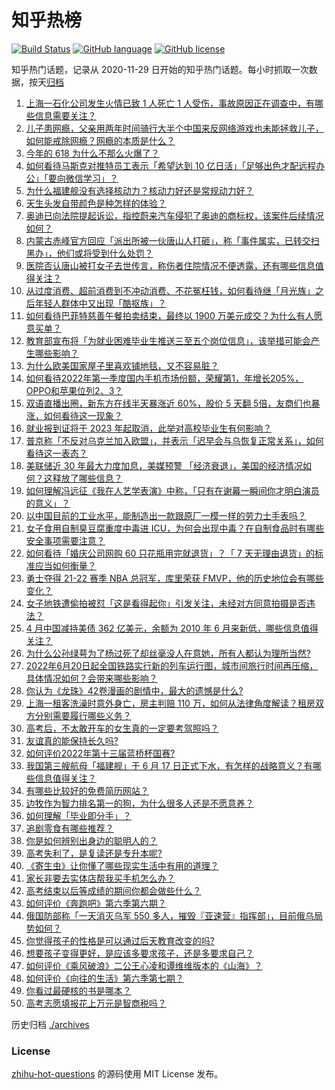 # 知乎热榜
[![Build Status](https://github.com/ToWeLong/zhihu-hot-questions/workflows/CI/badge.svg)](https://github.com/ToWeLong/zhihu-hot-questions/actions)
[![GitHub language](https://img.shields.io/badge/language-golang-orange.svg)](https://golang.org/)
[![GitHub license](https://img.shields.io/github/license/ToWeLong/zhihu-hot-questions)](https://github.com/ToWeLong/zhihu-hot-questions/blob/main/LICENSE)

知乎热门话题，记录从 2020-11-29 日开始的知乎热门话题。每小时抓取一次数据，按天[归档](./archives)

<!-- BEGIN -->

1. [上海一石化公司发生火情已致 1 人死亡 1 人受伤，事故原因正在调查中，有哪些信息需要关注？](https://www.zhihu.com/question/538274272)
1. [儿子患网瘾，父亲用两年时间骑行大半个中国来反网络游戏也未能拯救儿子，如何能戒除网瘾？网瘾的本质是什么？](https://www.zhihu.com/question/538104603)
1. [今年的 618 为什么不那么火爆了？](https://www.zhihu.com/question/535618063)
1. [如何看待马斯克对推特员工表示「希望达到 10 亿日活」「足够出色才配远程办公」「要向微信学习」？](https://www.zhihu.com/question/538119011)
1. [为什么福建舰没有选择核动力？核动力好还是常规动力好？](https://www.zhihu.com/question/538286225)
1. [天生头发自带颜色是种怎样的体验？](https://www.zhihu.com/question/61135610)
1. [奥迪已向法院提起诉讼，指控蔚来汽车侵犯了奥迪的商标权，该案件后续情况如何？](https://www.zhihu.com/question/538042861)
1. [内蒙古赤峰官方回应「派出所被一伙唐山人打砸」，称「事件属实，已转交扫黑办」，他们或将受到什么处罚？](https://www.zhihu.com/question/538305862)
1. [医院否认唐山被打女子去世传言，称伤者住院情况不便透露，还有哪些信息值得关注？](https://www.zhihu.com/question/538204212)
1. [从过度消费、超前消费到不冲动消费、不花冤枉钱，如何看待继「月光族」之后年轻人群体中又出现「酷抠族」？](https://www.zhihu.com/question/536263566)
1. [如何看待巴菲特慈善午餐拍卖结束，最终以 1900 万美元成交？为什么有人愿意买单？](https://www.zhihu.com/question/530109354)
1. [教育部宣布将「为就业困难毕业生推送三至五个岗位信息」，该举措可能会产生哪些影响？](https://www.zhihu.com/question/538184576)
1. [为什么欧美国家屋子里喜欢铺地毯，又不容易脏？](https://www.zhihu.com/question/536656099)
1. [如何看待2022年第一季度国内手机市场份额，荣耀第1，年增长205%，OPPO和苹果位列2、3？](https://www.zhihu.com/question/538193106)
1. [双语直播出圈，新东方在线半天暴涨近 60%，股价 5 天翻 5倍，友商们也暴涨，如何看待这一现象？](https://www.zhihu.com/question/537988818)
1. [就业报到证将于 2023 年起取消，此举对高校毕业生有何影响？](https://www.zhihu.com/question/532637132)
1. [普京称「不反对乌克兰加入欧盟」，并表示「迟早会与乌恢复正常关系」，如何看待这一表态？](https://www.zhihu.com/question/538306998)
1. [美联储近 30 年最大力度加息，美媒预警 「经济衰退」，美国的经济情况如何？这释放了哪些信息？](https://www.zhihu.com/question/538007613)
1. [如何理解冯远征《我在人艺学表演》中称，「只有在谢幕一瞬间你才明白演员的意义」？](https://www.zhihu.com/question/538149152)
1. [以中国目前的工业水平，能制造出一款跟原厂一模一样的劳力士手表吗？](https://www.zhihu.com/question/523024862)
1. [女子食用自制臭豆腐重度中毒进 ICU，为何会出现中毒？在自制食品时有哪些安全事项需要注意？](https://www.zhihu.com/question/538027488)
1. [如何看待「婚庆公司网购 60 只花瓶用完就退货」？「 7 天无理由退货」的标准应当如何衡量？](https://www.zhihu.com/question/538148666)
1. [勇士夺得 21-22 赛季 NBA 总冠军，库里荣获 FMVP，他的历史地位会有哪些变化？](https://www.zhihu.com/question/538157331)
1. [女子地铁遭偷拍被怼「这是看得起你」引发关注，未经对方同意拍摄是否违法？](https://www.zhihu.com/question/538302399)
1. [4 月中国减持美债 362 亿美元，余额为 2010 年 6 月来新低，哪些信息值得关注？](https://www.zhihu.com/question/538031392)
1. [为什么公孙绿萼为了杨过死了却丝毫没人在意她，所有人都认为理所当然?](https://www.zhihu.com/question/30562558)
1. [2022年6月20日起全国铁路实行新的列车运行图，城市间旅行时间再压缩，具体情况如何？会带来哪些影响？](https://www.zhihu.com/question/537774116)
1. [你认为《龙珠》42卷漫画的剧情中，最大的遗憾是什么?](https://www.zhihu.com/question/443392549)
1. [上海一租客洗澡时意外身亡，房主判赔 110 万，如何从法律角度解读？租房双方分别需要履行哪些义务？](https://www.zhihu.com/question/538106406)
1. [高考后，不太敢开车的女生真的一定要考驾照吗？](https://www.zhihu.com/question/538195722)
1. [友谊真的能保持长久吗?](https://www.zhihu.com/question/538164840)
1. [如何评价2022年第十三届蓝桥杯国赛?](https://www.zhihu.com/question/538314794)
1. [我国第三艘航母「福建舰」于 6 月 17 日正式下水，有怎样的战略意义？有哪些信息值得关注？](https://www.zhihu.com/question/538149575)
1. [有哪些比较好的免费简历网站？](https://www.zhihu.com/question/320269445)
1. [边牧作为智力排名第一的狗，为什么很多人还是不愿意养？](https://www.zhihu.com/question/329070571)
1. [如何理解「毕业即分手」？](https://www.zhihu.com/question/537786360)
1. [追剧零食有哪些推荐？](https://www.zhihu.com/question/502490052)
1. [你是如何辨别出身边的聪明人的？](https://www.zhihu.com/question/537801206)
1. [高考失利了，是复读还是专升本呢?](https://www.zhihu.com/question/538158228)
1. [《寄生虫》让你懂了哪些现实生活中有用的道理？](https://www.zhihu.com/question/403037747)
1. [家长非要去实体店帮我买手机怎么办？](https://www.zhihu.com/question/538176348)
1. [高考结束以后等成绩的期间你都会做些什么？](https://www.zhihu.com/question/537800457)
1. [如何评价《奔跑吧》第六季第六期？](https://www.zhihu.com/question/538213069)
1. [俄国防部称「一天消灭乌军 550 多人，摧毁『亚速营』指挥部」，目前俄乌局势如何？](https://www.zhihu.com/question/538294040)
1. [你觉得孩子的性格是可以通过后天教育改变的吗?](https://www.zhihu.com/question/537800946)
1. [想要孩子变得更好，是应该多要求孩子，还是多要求自己？](https://www.zhihu.com/question/536809457)
1. [如何评价《乘风破浪》二公王心凌和谭维维版本的《山海》？](https://www.zhihu.com/question/538159208)
1. [如何评价《向往的生活》第六季第七期？](https://www.zhihu.com/question/538221523)
1. [你看过最硬核的书是哪本？](https://www.zhihu.com/question/530589216)
1. [高考志愿填报花上万元是智商税吗？](https://www.zhihu.com/question/537973474)

<!-- END -->

历史归档 [./archives](./archives)


### License
[zhihu-hot-questions](https://github.com/towelong/zhihu-hot-questions) 的源码使用 MIT License 发布。